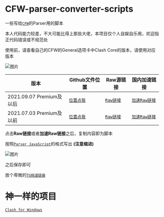 # CFW-parser-converter-scripts
一些写给[`CFW`](https://github.com/Fndroid/clash_for_windows_pkg)的Parser用的脚本

本人代码能力较差，不大可能比得上那些大佬，本项目仅个人自娱自乐用，欢迎指正代码错误或不规范处

使用前，请查看自己的CFW的General选项卡中Clash Core的版本，请使用对应版本

![图片](https://user-images.githubusercontent.com/93754998/140639785-2345d7bd-9d16-4a2a-92fc-e980e9072dc4.png)

|版本|Github文件位置|Raw源链接|国内加速链接|
|----|----|----|----|
|2021.09.07 Premium及以后|[`位置点我`](https://github.com/ClashParserLearning/CFW-parser-converter-scripts/blob/main/src/after-clash-V1.7.0/converter.js)|[`Raw链接`](https://raw.githubusercontent.com/ClashParserLearning/CFW-parser-converter-scripts/main/src/after-clash-V1.7.0/converter.js)|[`加速Raw链接`](https://raw.sevencdn.com/ClashParserLearning/CFW-parser-converter-scripts/main/src/after-clash-V1.7.0/converter.js)|
|2021.07.03 Premium及以前|[`位置点我`](https://github.com/ClashParserLearning/CFW-parser-converter-scripts/blob/main/src/from-clash-V1.0.0-to-V1.7.0/converter.js)|[`Raw链接`](https://raw.githubusercontent.com/ClashParserLearning/CFW-parser-converter-scripts/main/src/from-clash-V1.0.0-to-V1.7.0/converter.js)|[`加速Raw链接`](https://raw.sevencdn.com/ClashParserLearning/CFW-parser-converter-scripts/main/src/from-clash-V1.0.0-to-V1.7.0/converter.js)|

点击**Raw链接**或者**加速Raw链接**之后，复制内容即为脚本

按照[`Parser JavaScript`](https://docs.cfw.lbyczf.com/contents/parser.html#%E8%BF%9B%E9%98%B6%E6%96%B9%E6%B3%95-javascript)的格式写出 **(注意缩进)**

![图片](https://user-images.githubusercontent.com/93754998/140639902-533846df-01b9-4a1f-b03a-044a88ea0854.png)

之后保存即可

放个卑微的[`TG频道链接`](https://t.me/ClashParsersLearningStart)

# 神一样的项目
[`Clash for Windows`](https://github.com/Fndroid/clash_for_windows_pkg)
